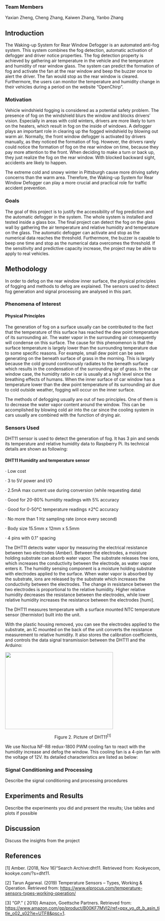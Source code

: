 ### Team Members

Yaxian Zheng, Cheng Zhang, Kaiwen Zhang, Yanbo Zhang

## Introduction
 
The Waking-up System for Rear Window Defogger is an automated anti-fog system. This system combines the fog detection, automatic activation of defogger and driver notice properties. The fog detection property is achieved by gathering air temperature in the vehicle and the temperature and humidity of rear window glass. The system can predict the formation of fog and activate the fan at the rear window and beep the buzzer once to alert the driver. The fan would stop as the rear window is cleared. Furthermore, the users can monitor the temperature and humidity change in their vehicles during a period on the website “OpenChirp”. 

### Motivation

Vehicle windshield fogging is considered as a potential safety problem. The presence of fog on the windshield blurs the window and blocks drivers’ vision. Especially in areas with cold winters, drivers are more likely to turn on the heaters, which result in fog on the inside of windows. A defogger plays an important role in clearing up the fogged windshield by blowing out warm air. Normally, the front window defogger is activated by drivers manually, as they noticed the formation of fog. However, the drivers rarely could notice the formation of fog on the rear window on time, because they pay more attention to the front. When deciding to make a turn or back up, they just realize the fog on the rear window. With blocked backward sight, accidents are likely to happen. 

The extreme cold and snowy winter in Pittsburgh cause more driving safety concerns than the warm area. Therefore, the Waking-up System for Rear Window Defogger can play a more crucial and practical role for traffic accident prevention.  

### Goals
The goal of this project is to justify the accessibility of fog prediction and the automatic defogger in the system. The whole system is installed and tested inside a glass box. The final project can detect the fog on the glass wall by gathering the air temperature and relative humidity and temperature on the glass. The automatic defogger can activate and stop as the numerical data reaches the threshold. Furthermore, the buzzer is capable to beep one time and stop as the numerical data overcomes the threshold. If the sensitivity and predictive capacity increase, the project may be able to apply to real vehicles. 

## Methodology

In order to defog on the rear window inner surface, the physical principles of fogging and methods to defog are explained. The sensors used to detect fog generation and signal processing are analysed in this part.

### Phenomena of Interest

#### Physical Principles

The generation of fog on a surface usually can be contributed to the fact that the temperature of this surface has reached the dew point temperature of its surrounding air. The water vapor in the surrounding air consequently will condense on this surface. The cause for this phenomenon is that the surface temperature is largely lower than the surrounding temperature due to some specific reasons. For example, small dew point can be seen generating on the beneath surface of grass in the morning. This is largely because the cold ground continuously radiates to the beneath surface which results in the condensation of the surrounding air of grass. In the car window case, the humidity ratio in car is usually at a high level since the breathing effects of humans. When the inner surface of car window has a temperature lower than the dew point temperature of its surrounding air due to cold outside weather, fogging will occur on the inner surface. 

The methods of defogging usually are out of two principles. One of them is to decrease the water vapor content around the window. This can be accomplished by blowing cold air into the car since the cooling system in cars usually 	are combined with the function of drying air. 

### Sensors Used

DHT11 sensor is used to detect the generation of fog. It has 3 pin and sends its temperature and relative humidity data to Raspberry Pi. Its technical details are shown as following:

#### DHT11 Humidity and temperature sensor 

· Low cost

· 3 to 5V power and I/O

· 2.5mA max current use during conversion (while requesting data)

· Good for 20-80% humidity readings with 5% accuracy

· Good for 0-50°C temperature readings ±2°C accuracy

· No more than 1 Hz sampling rate (once every second)

· Body size 15.5mm x 12mm x 5.5mm

· 4 pins with 0.1" spacing

The DHT11 detects water vapor by measuring the electrical resistance between two electrodes (Amber). Between the electrodes, a moisture holding substrate can absorb water vapor. The substrate releases free ions, which increases the conductivity between the electrode, as water vapor enters it. The humidity sensing component is a moisture holding substrate with electrodes applied to the surface. When water vapor is absorbed by the substrate, ions are released by the substrate which increases the conductivity between the electrodes. The change in resistance between the two electrodes is proportional to the relative humidity. Higher relative humidity decreases the resistance between the electrodes, while lower relative humidity increases the resistance between the electrodes [humi].

The DHT11 measures temperature with a surface mounted NTC temperature sensor (thermistor) built into the unit.

With the plastic housing removed, you can see the electrodes applied to the substrate, an IC mounted on the back of the unit converts the resistance measurement to relative humidity. It also stores the calibration coefficients, and controls the data signal transmission between the DHT11 and the Arduino:

<img width="350" height="250" src="https://user-images.githubusercontent.com/42809684/66973309-9c878100-f065-11e9-99c5-bf38f289d4d6.png"/>

<p align="center">Figure 2. Picture of DHT11<sup>[1]</sup></p>

We use Noctua NF-R8 redux-1800 PWM cooling fan to react with the humidity increase and defog the window. This cooling fan is a 4-pin fan with the voltage of 12V. Its detailed characteristics are listed as below:


### Signal Conditioning and Processing

Describe the signal conditioning and processing procedures

## Experiments and Results

Describe the experiments you did and present the results; Use tables and plots if possible

## Discussion

Discuss the insights from the project

## References

[1] Amber. (2018, Nov 16)“Search Archive:dht11. Retrieved from: Kookyecom, kookye.com/?s=dht11.

[2] Tarun Agarwal. (2019) Temperature Sensors – Types, Working & Operation. Retrieved from:
https://www.elprocus.com/temperature-sensors-types-working-operation/

[3] “GP.” ( 2010) Amazon, Goettsche Partners. Retrieved from: https://www.amazon.com/gp/product/B00KF7MVI2/ref=ppx_yo_dt_b_asin_title_o02_s02?ie=UTF8&psc=1.
